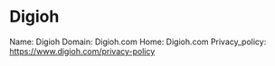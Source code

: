 
# Digioh

Name: Digioh
Domain: Digioh.com
Home:  Digioh.com
Privacy_policy: https://www.digioh.com/privacy-policy
